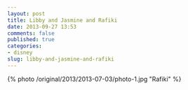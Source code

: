 ```yaml
---
layout: post
title: Libby and Jasmine and Rafiki
date: 2013-09-27 13:53
comments: false
published: true
categories:
- disney
slug: libby-and-jasmine-and-rafiki
---
```

{% photo /original/2013/2013-07-03/photo-1.jpg "Rafiki" %}
